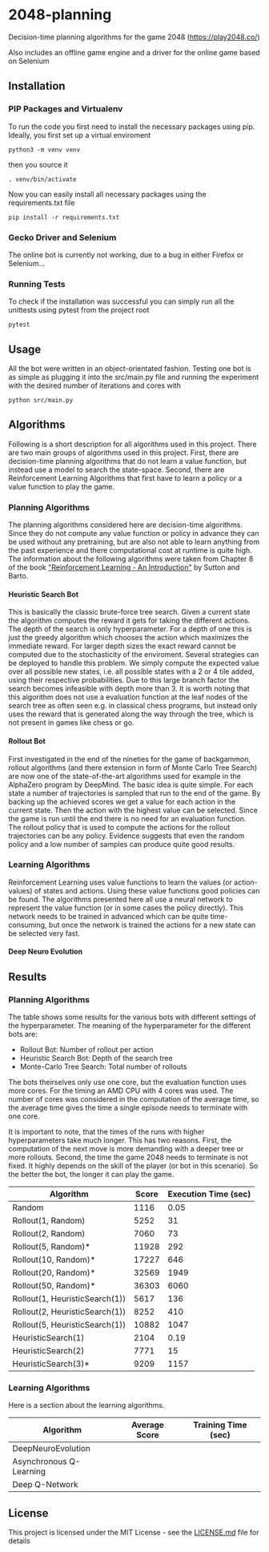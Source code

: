 # 2048-planning
Decision-time planning algorithms for the game 2048 (https://play2048.co/)


Also includes an offline game engine and a driver for the online game based on Selenium

## Installation
### PIP Packages and Virtualenv
To run the code you first need to install the necessary packages using pip. Ideally, you first set up a virtual enviroment
```
python3 -m venv venv
```
then you source it
```
. venv/bin/activate
```
Now you can easily install all necessary packages using the requirements.txt file
```
pip install -r requirements.txt
```
### Gecko Driver and Selenium
The online bot is currently not working, due to a bug in either Firefox or Selenium... 

### Running Tests
To check if the installation was successful you can simply run all the unittests using pytest from the project root
```
pytest
```

## Usage
All the bot were written in an object-orientated fashion. Testing one bot is as simple as plugging it into the src/main.py file and running the experiment with the desired number of iterations and cores with

```
python src/main.py
```

## Algorithms
Following is a short description for all algorithms used in this project. There are two main groups of algorithms used in this project. First, there are decision-time planning algorithms that do not learn a value function, but instead use a model to search the state-space. Second, there are Reinforcement Learning Algorithms that first have to learn a policy or a value function to play the game. 

### Planning Algorithms
The planning algorithms considered here are decision-time algorithms. Since they do not compute any value function or policy in advance they can be used without any pretraining, but are also not able to learn anything from the past experience and there computational cost at runtime is quite high. 
The information about the following algorithms were taken from Chapter 8 of the book ["Reinforcement Learning - An Introduction"](https://drive.google.com/file/d/1opPSz5AZ_kVa1uWOdOiveNiBFiEOHjkG/view) by Sutton and Barto.

#### Heuristic Search Bot
This is basically the classic brute-force tree search. Given a current state the algorithm computes the reward it gets for taking the different actions. The depth of the search is only hyperparameter. For a depth of one this is just the greedy algorithm which chooses the action which maximizes the immediate reward. For larger depth sizes the exact reward cannot be computed due to the stochasticity of the enviroment. Several strategies can be deployed to handle this problem. We simply compute the expected value over all possible new states, i.e. all possible states with a 2 or 4 tile added, using their respective probabilities. Due to this large branch factor the search becomes infeasible with depth more than 3. It is worth noting that this algorithm does not use a evaluation function at the leaf nodes of the search tree as often seen e.g. in classical chess programs, but instead only uses the reward that is generated along the way through the tree, which is not present in games like chess or go.

#### Rollout Bot
First investigated in the end of the nineties for the game of backgammon, rollout algorithms (and there extension in form of Monte Carlo Tree Search) are now one of the state-of-the-art algorithms used for example in the AlphaZero program by DeepMind. The basic idea is quite simple. For each state a number of trajectories is sampled that run to the end of the game. By backing up the achieved scores we get a value for each action in the current state. Then the action with the highest value can be selected. Since the game is run until the end there is no need for an evaluation function. The rollout policy that is used to compute the actions for the rollout trajectories can be any policy. Evidence suggests that even the random policy and a low number of samples can produce quite good results.

### Learning Algorithms
Reinforcement Learning uses value functions to learn the values (or action-values) of states and actions. Using these value functions good policies can be found. The algorithms presented here all use a neural network to represent the value function (or in some cases the policy directly). This network needs to be trained in advanced which can be quite time-consuming, but once the network is trained the actions for a new state can be selected very fast.

#### Deep Neuro Evolution

## Results
### Planning Algorithms
The table shows some results for the various bots with different settings of the hyperparameter. The meaning of the hyperparameter for the different bots are:
- Rollout Bot: Number of rollout per action
- Heuristic Search Bot: Depth of the search tree
- Monte-Carlo Tree Search: Total number of rollouts

The bots theirselves only use one core, but the evaluation function uses more cores. For the timing an AMD CPU with 4 cores was used. The number of cores was considered in the computation of the average time, so the average time gives the time a single episode needs to terminate with one core.

It is important to note, that the times of the runs with higher hyperparameters take much longer. This has two reasons. First, the computation of the next move is more demanding with a deeper tree or more rollouts. Second, the time the game 2048 needs to terminate is not fixed. It highly depends on the skill of the player (or bot in this scenario). So the better the bot, the longer it can play the game.

Algorithm | Score | Execution Time (sec)
------------ | ------------- | -------------
Random | 1116 | 0.05
Rollout(1, Random) | 5252 | 31
Rollout(2, Random) | 7060 | 73
Rollout(5, Random)* | 11928 | 292
Rollout(10, Random)* | 17227 | 646
Rollout(20, Random)* | 32569 | 1949
Rollout(50, Random)* | 36303 | 6060
Rollout(1, HeuristicSearch(1)) | 5617 | 136
Rollout(2, HeuristicSearch(1)) | 8252 | 410
Rollout(5, HeuristicSearch(1)) |10882 | 1047
HeuristicSearch(1) | 2104 | 0.19
HeuristicSearch(2) | 7771 | 15
HeuristicSearch(3)* | 9209 | 1157


### Learning Algorithms
Here is a section about the learning algorithms.

Algorithm | Average Score | Training Time (sec)
----------- | --------------- | ----------------
DeepNeuroEvolution ||
Asynchronous Q-Learning ||
Deep Q-Network ||

## License
This project is licensed under the MIT License - see the [LICENSE.md](LICENSE.md) file for details
